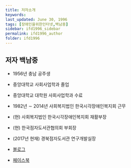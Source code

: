 ```yaml
---
title: 저자소개
keywords: 
last_updated: June 30, 1996
tags: [장애인을위한인터넷,백남중]
sidebar: ifd1996_sidebar
permalink: ifd1996_author
folder: ifd1996
---
```


## 저자 백남중

* 1956년 충남 공주생
* 중앙대학교 사회사업학과 졸업
* 중앙대학교 대학원 사회사업학과 수료
* 1982년 ∼ 2014년 사회복지법인 한국시각장애인복지회 근무
* (현) 사회복지법인 한국시각장애인복지회 재활부장
* (현) 한국점자도서관협의회 부회장
* (2017년 현재) 경북점자도서관 연구개발실장

* [블로그](http://njpaiks.egloos.com/)
* [페이스북](https://www.facebook.com/namjung.paik)